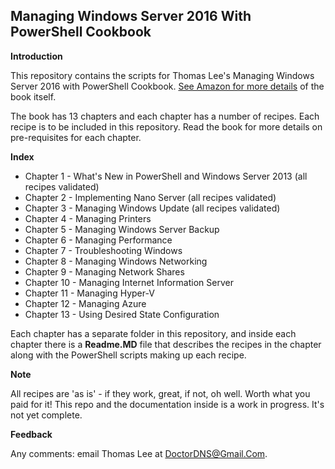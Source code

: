 ## Managing Windows Server 2016 With PowerShell Cookbook

**Introduction**

This repository contains the scripts for Thomas Lee's Managing Windows Server 2016 with PowerShell Cookbook. [See Amazon for more details](https://www.amazon.co.uk/Windows-Server-Automation-PowerShell-Cookbook/dp/1787122042/ref=sr_1_cc_2?s=aps&ie=UTF8&qid=1506953050&sr=1-2-catcorr) of the book itself.

The book has 13 chapters and each chapter has a number of recipes. Each recipe is to be included in this repository. Read the book for more details on pre-requisites for each chapter.

**Index**

- Chapter 1  - What's New in PowerShell and Windows Server 2013 (all recipes validated)
- Chapter 2  - Implementing Nano Server (all recipes validated)
- Chapter 3  - Managing Windows Update (all recipes validated)
- Chapter 4  - Managing Printers
- Chapter 5  - Managing Windows Server Backup
- Chapter 6  - Managing Performance
- Chapter 7  - Troubleshooting Windows
- Chapter 8  - Managing Windows Networking
- Chapter 9  - Managing Network Shares
- Chapter 10 - Managing Internet Information Server
- Chapter 11 - Managing Hyper-V
- Chapter 12 - Managing Azure
- Chapter 13 - Using Desired State Configuration



Each chapter has a separate folder in this repository, and inside each chapter there is a **Readme.MD** file that describes the recipes in the chapter along with the PowerShell scripts making up each recipe.



**Note**

All recipes are 'as is' - if they work, great, if not, oh well. Worth what you paid for it! This repo and the documentation inside is a work in progress. It's not yet complete. 


**Feedback**

Any comments: email Thomas Lee at DoctorDNS@Gmail.Com.
